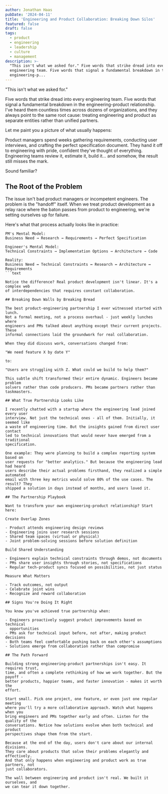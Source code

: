```yaml
---
author: Jonathan Haas
pubDate: '2024-04-11'
title: 'Engineering and Product Collaboration: Breaking Down Silos'
featured: false
draft: false
tags:
  - product
  - engineering
  - leadership
  - culture
  - management
description: >-
  "This isn't what we asked for." Five words that strike dread into every
  engineering team. Five words that signal a fundamental breakdown in the
  engineering-p...
---
```


"This isn't what we asked for."

Five words that strike dread into every engineering team. Five words that signal
a fundamental breakdown in the engineering-product relationship. I've heard them
countless times across dozens of organizations, and they always point to the
same root cause: treating engineering and product as separate entities rather
than unified partners.

Let me paint you a picture of what usually happens:

Product managers spend weeks gathering requirements, conducting user interviews,
and crafting the perfect specification document. They hand it off to engineering
with pride, confident they've thought of everything. Engineering teams review
it, estimate it, build it... and somehow, the result still misses the mark.

Sound familiar?

## The Root of the Problem

The issue isn't bad product managers or incompetent engineers. The problem is
the "handoff" itself. When we treat product development as a relay race where
the baton passes from product to engineering, we're setting ourselves up for
failure.

Here's what that process actually looks like in practice:

````text
PM's Mental Model:
Business Need → Research → Requirements → Perfect Specification

Engineer's Mental Model:
Technical Constraints → Implementation Options → Architecture → Code

Reality:
Business Need ↔ Technical Constraints ↔ Research ↔ Architecture ↔ Requirements
```text

Notice the difference? Real product development isn't linear. It's a complex web
of interdependencies that requires constant collaboration.

## Breaking Down Walls by Breaking Bread

The best product-engineering partnership I ever witnessed started with lunch.
Not a formal meeting, not a process overhaul - just weekly lunches where
engineers and PMs talked about anything except their current projects. These
informal connections laid the groundwork for real collaboration.

When they did discuss work, conversations changed from:

"We need feature X by date Y"

to:

"Users are struggling with Z. What could we build to help them?"

This subtle shift transformed their entire dynamic. Engineers became problem
solvers rather than code producers. PMs became partners rather than taskmasters.

## What True Partnership Looks Like

I recently chatted with a startup where the engineering lead joined every user
interview. Not just the technical ones - all of them. Initially, it seemed like
a waste of engineering time. But the insights gained from direct user contact
led to technical innovations that would never have emerged from a traditional
specification.

One example: They were planning to build a complex reporting system based on
user requests for "better analytics." But because the engineering lead had heard
users describe their actual problems firsthand, they realized a simple automated
email with three key metrics would solve 80% of the use cases. The result? They
shipped a solution in days instead of months, and users loved it.

## The Partnership Playbook

Want to transform your own engineering-product relationship? Start here:

Create Overlap Zones

- Product attends engineering design reviews
- Engineering joins user research sessions
- Shared team spaces (virtual or physical)
- Joint problem-solving sessions before solution definition

Build Shared Understanding

- Engineers explain technical constraints through demos, not documents
- PMs share user insights through stories, not specifications
- Regular tech-product syncs focused on possibilities, not just status

Measure What Matters

- Track outcomes, not output
- Celebrate joint wins
- Recognize and reward collaboration

## Signs You're Doing It Right

You know you've achieved true partnership when:

- Engineers proactively suggest product improvements based on technical
  opportunities
- PMs ask for technical input before, not after, making product decisions
- Both teams feel comfortable pushing back on each other's assumptions
- Solutions emerge from collaboration rather than compromise

## The Path Forward

Building strong engineering-product partnerships isn't easy. It requires trust,
time, and often a complete rethinking of how we work together. But the payoff -
better products, happier teams, and faster innovation - makes it worth the
effort.

Start small. Pick one project, one feature, or even just one regular meeting
where you'll try a more collaborative approach. Watch what happens when you
bring engineers and PMs together early and often. Listen for the quality of the
conversations. Notice how solutions evolve when both technical and product
perspectives shape them from the start.

Because at the end of the day, users don't care about our internal divisions.
They care about products that solve their problems elegantly and effectively.
And that only happens when engineering and product work as true partners, not
just collaborators.

The wall between engineering and product isn't real. We built it ourselves, and
we can tear it down together.
````
